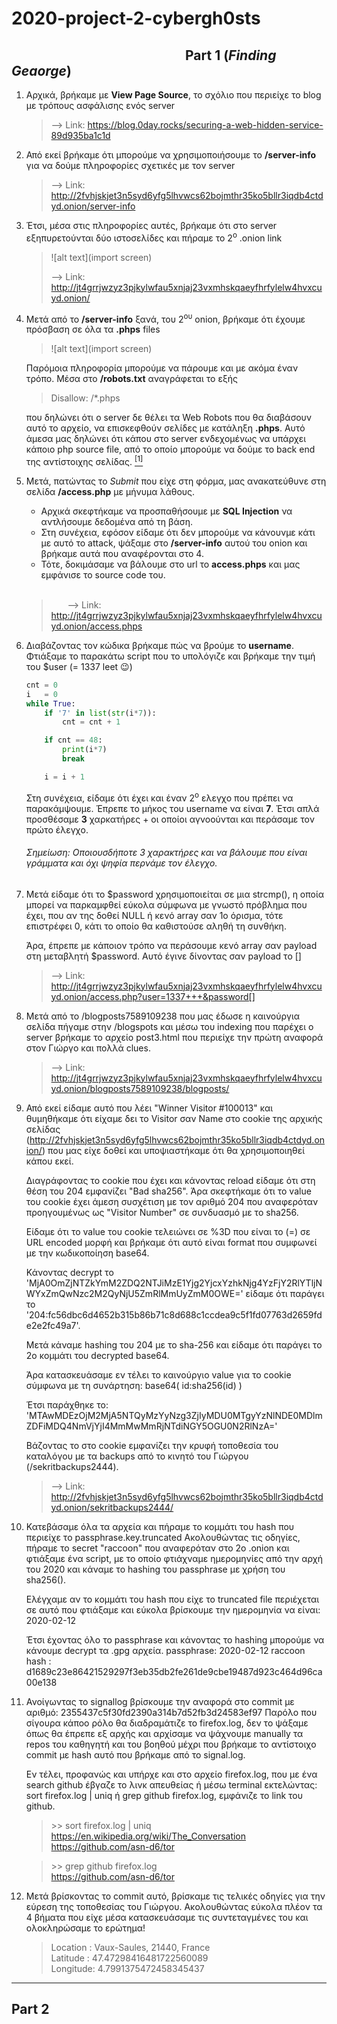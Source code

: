# 2020-project-2-cybergh0sts

## &emsp;&emsp;&emsp;&emsp;&emsp;&emsp;&emsp;&emsp;&emsp;&emsp;&emsp;&emsp;&emsp; Part 1 (_Finding Geaorge_)

1. Αρχικά, βρήκαμε με **View Page Source**, το σχόλιο που περιείχε το blog με τρόπους ασφάλισης ενός server

   > --> Link: https://blog.0day.rocks/securing-a-web-hidden-service-89d935ba1c1d


2. Από εκεί βρήκαμε ότι μπορούμε να χρησιμοποιήσουμε το **/server-info** για να δούμε πληροφορίες 
   σχετικές με τον server

   > --> Link: http://2fvhjskjet3n5syd6yfg5lhvwcs62bojmthr35ko5bllr3iqdb4ctdyd.onion/server-info
    
    
3. Έτσι, μέσα στις πληροφορίες αυτές, βρήκαμε ότι στο server εξηπυρετούνται δύο ιστοσελίδες και πήραμε το 2<sup>ο</sup> .onion link

    > ![alt text](import screen) 
    >
    >
    > --> Link: http://jt4grrjwzyz3pjkylwfau5xnjaj23vxmhskqaeyfhrfylelw4hvxcuyd.onion/


4. Μετά από το **/server-info** ξανά, του 2<sup>ου</sup> onion, βρήκαμε ότι έχουμε πρόσβαση σε όλα τα **.phps** files

   > ![alt text](import screen)
    
   Παρόμοια πληροφορία μπορούμε να πάρουμε και με ακόμα έναν τρόπο. Μέσα στο **/robots.txt** αναγράφεται το εξής
   
   > Disallow: /\*.phps
   
   που δηλώνει ότι ο server δε θέλει τα Web Robots που θα διαβάσουν αυτό το αρχείο, να επισκεφθούν σελίδες με κατάληξη **.phps**.
   Αυτό άμεσα μας δηλώνει ότι κάπου στο server ενδεχομένως να υπάρχει κάποιο php source file, από το οποίο μπορούμε να δούμε το 
   back end της αντίστοιχης σελίδας. [<sup>\[1\]</sup>](part2)


5. Μετά, πατώντας το _Submit_ που είχε στη φόρμα, μας ανακατεύθυνε στη σελίδα **/access.php** με μήνυμα λάθους. 
   
   <ul>
   <li>Αρχικά σκεφτήκαμε να προσπαθήσουμε με <b>SQL Injection</b> να αντλήσουμε δεδομένα από τη βάση.</li>
   <li>Στη συνέχεια, εφόσον είδαμε ότι δεν μπορούμε να κάνουνμε κάτι με αυτό το attack, ψάξαμε στο <b>/server-info</b> αυτού του 
      onion και βρήκαμε αυτά που αναφέρονται στο 4.</li>
   <li>Τότε, δοκιμάσαμε να βάλουμε στο url το <b>access.phps</b> και μας εμφάνισε το source code του.</li>
   </ul><br/>
   
   > &emsp;&nbsp;&nbsp; --> Link: http://jt4grrjwzyz3pjkylwfau5xnjaj23vxmhskqaeyfhrfylelw4hvxcuyd.onion/access.phps
   
   
6. Διαβάζοντας τον κώδικα βρήκαμε πώς να βρούμε το <b>username</b>. Φτιάξαμε το παρακάτω script που το υπολόγιζε και βρήκαμε την τιμή 
   του $user (= 1337 leet 😉)
   
   ```python
   cnt = 0
   i   = 0
   while True:
       if '7' in list(str(i*7)):
           cnt = cnt + 1

       if cnt == 48:
           print(i*7)
           break

       i = i + 1
   ```
   Στη συνέχεια, είδαμε ότι έχει και έναν 2<sup>ο</sup> ελεγχο που πρέπει να παρακάμψουμε. Έπρεπε το μήκος του username να είναι **7**. 
   Έτσι απλά προσθέσαμε **3** χαρκατήρες + οι οποίοι αγνοούνται και περάσαμε τον πρώτο έλεγχο.
   
   <h6> <i> Σημείωση: Οποιουσδήποτε 3 χαρακτήρες και να βάλουμε που είναι γράμματα και όχι ψηφία περνάμε τον έλεγχο. </i> </h6>


7. Μετά είδαμε ότι το $password χρησιμοποιείται σε μια strcmp(), η οποία μπορεί να παρκαμφθεί εύκολα
   σύμφωνα με γνωστό πρόβλημα που έχει, που αν της δοθεί NULL ή κενό array σαν 1ο όρισμα, τότε επιστρέφει
   0, κάτι το οποίο θα καθιστούσε αληθή τη συνθήκη. 
   
   Άρα, έπρεπε με κάποιον τρόπο να περάσουμε κενό array σαν payload στη μεταβλητή $password. Αυτό έγινε 
   δίνοντας σαν payload το []

   > --> Link: http://jt4grrjwzyz3pjkylwfau5xnjaj23vxmhskqaeyfhrfylelw4hvxcuyd.onion/access.php?user=1337+++&password[]


8. Μετά από το /blogposts7589109238 που μας έδωσε η καινούργια σελίδα πήγαμε στην /blogspots και μέσω του indexing 
   που παρέχει ο server βρήκαμε το αρχείο post3.html που περιείχε την πρώτη αναφορά στον Γιώργο και πολλά clues.

   > --> Link: http://jt4grrjwzyz3pjkylwfau5xnjaj23vxmhskqaeyfhrfylelw4hvxcuyd.onion/blogposts7589109238/blogposts/


9. Από εκεί είδαμε αυτό που λέει "Winner Visitor #100013" και θυμηθήκαμε ότι είχαμε δει το Visitor σαν Name στο
   cookie της αρχικής σελίδας (http://2fvhjskjet3n5syd6yfg5lhvwcs62bojmthr35ko5bllr3iqdb4ctdyd.onion/) που μας 
   είχε δοθεί και υποψιαστήκαμε ότι θα χρησιμοποιηθεί κάπου εκεί.
    
   Διαγράφοντας το cookie που έχει και κάνοντας reload είδαμε ότι στη θέση του 204 εμφανίζει "Bad sha256".
   Άρα σκεφτήκαμε ότι το value του cookie έχει άμεση συσχέτιση με τον αριθμό 204 που αναφερόταν προηγουμένως
   ως "Visitor Number" σε συνδυασμό με το sha256.
   
   Είδαμε ότι το value του cookie τελειώνει σε %3D που είναι το (=) σε URL encoded μορφή και βρήκαμε ότι αυτό
   είναι format που συμφωνεί με την κωδικοποίηση base64.
   
   Κάνοντας decrypt το 'MjA0OmZjNTZkYmM2ZDQ2NTJiMzE1Yjg2YjcxYzhkNjg4YzFjY2RlYTljNWYxZmQwNzc2M2QyNjU5ZmRlMmUyZmM0OWE='
   είδαμε ότι παράγει το '204:fc56dbc6d4652b315b86b71c8d688c1ccdea9c5f1fd07763d2659fde2e2fc49a7'.
   
   Μετά κάναμε hashing του 204 με το sha-256 και είδαμε ότι παράγει το 2ο κομμάτι του decrypted base64.

   Άρα κατασκευάσαμε εν τέλει το καινούργιο value για το cookie σύμφωνα με τη συνάρτηση: base64( id:sha256(id) )

   Έτσι παράχθηκε το: 'MTAwMDEzOjM2MjA5NTQyMzYyNzg3ZjIyMDU0MTgyYzNlNDE0MDlmZDFiMDQ4NmVjYjI4MmMwMmRjNTdiNGY5OGU0N2RlNzA='

   Βάζοντας το στο cookie εμφανίζει την κρυφή τοποθεσία του καταλόγου με τα backups από το κινητό του Γιώργου (/sekritbackups2444).

   > --> Link: http://2fvhjskjet3n5syd6yfg5lhvwcs62bojmthr35ko5bllr3iqdb4ctdyd.onion/sekritbackups2444/


10. Κατεβάσαμε όλα τα αρχεία και πήραμε το κομμάτι του hash που περιείχε το passphrase.key.truncated
    Ακολουθώντας τις οδηγίες, πήραμε το secret "raccoon" που αναφερόταν στο 2ο .onion και φτιάξαμε ένα script, με το οποίο 
    φτιάχναμε ημερομηνίες από την αρχή του 2020 και κάναμε το hashing του passphrase με χρήση του sha256().

    Ελέγχαμε αν το κομμάτι του hash που είχε το truncated file περιέχεται σε αυτό που φτιάξαμε και εύκολα βρίσκουμε
    την ημερομηνία να είναι: 2020-02-12

    Έτσι έχοντας όλο το passphrase και κάνοντας το hashing μπορούμε να κάνουμε decrypt τα .gpg αρχεία.
    passphrase: 2020-02-12 raccoon
    hash      : d1689c23e86421529297f3eb35db2fe261de9cbe19487d923c464d96ca00e138


11. Ανοίγωντας το signallog βρίσκουμε την αναφορά στο commit με αριθμό: 2355437c5f30fd2390a314b7d52fb3d24583ef97
    Παρόλο που σίγουρα κάποο ρόλο θα διαδραμάτιζε το firefox.log, δεν το ψάξαμε όπως θα έπρεπε εξ αρχής και αρχίσαμε
    να ψάχνουμε manually τα repos του καθηγητή και του βοηθού μέχρι που βρήκαμε το αντίστοιχο commit με hash αυτό
    που βρήκαμε από το signal.log.

    Eν τέλει, προφανώς και υπήρχε και στο αρχείο firefox.log, που με ένα search github έβγαζε το λινκ απευθείας ή μέσω
    terminal εκτελώντας: sort firefox.log | uniq ή grep github firefox.log, εμφάνιζε το link του github.

      > \>\> sort firefox.log | uniq \
      >      https://en.wikipedia.org/wiki/The_Conversation \
      >      https://github.com/asn-d6/tor

      > \>\> grep github firefox.log \
      >      https://github.com/asn-d6/tor


12. Μετά βρίσκοντας το commit αυτό, βρίσκαμε τις τελικές οδηγίες για την εύρεση της τοποθεσίας του Γιώργου. 
    Ακολουθώντας εύκολα πλέον τα 4 βήματα που είχε μέσα κατασκευάσαμε τις συντεταγμένες του και ολοκληρώσαμε
    το ερώτημα!

    > Location : Vaux-Saules, 21440, France\
    > Latitude : 47.47298416481722560089\
    > Longitude: 4.7991375472458345437


- - - - - - - - - - - - - - - - - ----------------------------------------- - - - - - - - - - - - - - - - - -


## Part 2
